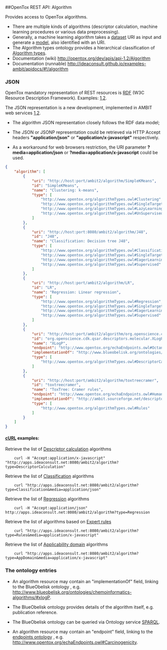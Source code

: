 ##OpenTox REST API: Algorithm

Provides access to OpenTox algorithms. 



* There are multiple kinds of algorithms (descriptor calculation, machine learning procedures or various data preprocessing). 
* Generally, a machine learning algorithm takes a [dataset](dataset.md) URI as input and generate a [model](model.md), also identified with an URI.
* The Algorithm types ontology provides a hierarchical classification of [Algorithm types](http://opentox.org/data/documents/development/RDF%20files/AlgorithmTypes).
* Documentation (wiki) http://opentox.org/dev/apis/api-1.2/Algorithm
* Documentation (runnable) http://ideaconsult.github.io/examples-ambit/apidocs/#!/algorithm


### JSON

OpenTox mandatory representation of REST resources is [RDF](http://www.w3.org/RDF/) (W3C Resource Description Framework). 
Examples: [1](http://opentox.org/dev/apis/api-1.2/algorithm),[2](http://ambit.sourceforge.net/api_algorithm.html).

The JSON representation is a new development, implemented in AMBIT web services [1](http://ambit.sf.net),[2](http://www.jcheminf.com/content/3/1/18).

* The algorithm JSON representation closely follows the RDF data model;

* The JSON or JSONP representation could be retrieved via HTTP Accept headers **"application/json"** or **"application/x-javascript"** respectively.
* As a workaround for web browsers restriction, the URI parameter **?media=application/json** or **?media=application/x-javascript** could be used.


````json
{
    "algorithm": [
        {
            "uri": "http://host:port/ambit2/algorithm/SimpleKMeans",
            "id": "SimpleKMeans",
            "name": "Clustering: k-means",
            "type": [
                "http://www.opentox.org/algorithmTypes.owl#Clustering",
                "http://www.opentox.org/algorithmTypes.owl#SingleTarget",
                "http://www.opentox.org/algorithmTypes.owl#LazyLearning",
                "http://www.opentox.org/algorithmTypes.owl#UnSupervised"
            ]
        },
        {
            "uri": "http://host:port:8080/ambit2/algorithm/J48",
            "id": "J48",
            "name": "Classification: Decision tree J48",
            "type": [
                "http://www.opentox.org/algorithmTypes.owl#Classification",
                "http://www.opentox.org/algorithmTypes.owl#SingleTarget",
                "http://www.opentox.org/algorithmTypes.owl#EagerLearning",
                "http://www.opentox.org/algorithmTypes.owl#Supervised"
            ]
        },
        {
            "uri": "http://host:port/ambit2/algorithm/LR",
            "id": "LR",
            "name": "Regression: Linear regression",
            "type": [
                "http://www.opentox.org/algorithmTypes.owl#Regression",
                "http://www.opentox.org/algorithmTypes.owl#SingleTarget",
                "http://www.opentox.org/algorithmTypes.owl#EagerLearning",
                "http://www.opentox.org/algorithmTypes.owl#Supervised"
            ]
        },
        {
            "uri": "http://host:port/ambit2/algorithm/org.openscience.cdk.qsar.descriptors.molecular.XLogPDescriptor",
            "id": "org.openscience.cdk.qsar.descriptors.molecular.XLogPDescriptor",
            "name": "XLogP",
            "endpoint": "http://www.opentox.org/echaEndpoints.owl#Octanol-water_partition_coefficient_Kow",
            "implementationOf": "http://www.blueobelisk.org/ontologies/chemoinformatics-algorithms/#xlogP",
            "type": [
                "http://www.opentox.org/algorithmTypes.owl#DescriptorCalculation"
            ]
        },
        {
            "uri": "http://host:port/ambit2/algorithm/toxtreecramer",
            "id": "toxtreecramer",
            "name": "ToxTree: Cramer rules",
            "endpoint": "http://www.opentox.org/echaEndpoints.owl#HumanHealthEffects",
            "implementationOf": "http://ambit.sourceforge.net/descriptors.owl#toxtreecramer",
            "type": [
                "http://www.opentox.org/algorithmTypes.owl#Rules"
            ]
        }
    ]
}
````

#### [cURL](http://curl.haxx.se/) examples:

Retrieve the list of [Descriptor calculation](http://apps.ideaconsult.net:8080/ambit2/algorithm?type=DescriptorCalculation) algorithms
````
    curl -H "Accept:application/x-javascript" "http://apps.ideaconsult.net:8080/ambit2/algorithm?type=DescriptorCalculation"
````

Retrieve the list of [Classification](http://apps.ideaconsult.net:8080/ambit2/algorithm?type=Classification) algorithms
````
    curl "http://apps.ideaconsult.net:8080/ambit2/algorithm?type=Classification&media=application/json"
````

Retrieve the list of [Regression](http://apps.ideaconsult.net:8080/ambit2/algorithm?type=Regression) algorithms
````
    curl -H "Accept:application/json" http://apps.ideaconsult.net:8080/ambit2/algorithm?type=Regression
````

Retrieve the list of algorithms based on [Expert rules](http://apps.ideaconsult.net:8080/ambit2/algorithm?type=Rules) 
````
    curl "http://apps.ideaconsult.net:8080/ambit2/algorithm?type=Rules&media=application/x-javascript" 
````

Retrieve the list of [Applicability domain](http://apps.ideaconsult.net:8080/ambit2/algorithm?type=AppDomain) algorithms
````
    curl "http://apps.ideaconsult.net:8080/ambit2/algorithm?type=AppDomain&media=application/x-javascript"
````

### <a id="ONTOLOGY_ENTRY">The ontology entries</a>

* An algorithm resource may contain an "implementationOf" field, linking to the BlueObelisk ontology , e.g. http://www.blueobelisk.org/ontologies/chemoinformatics-algorithms/#xlogP. 
* The BlueObelisk ontology provides details of the algorithm itself, e.g. publication reference.
* The BlueObelisk ontology can be queried via Ontology service [SPARQL](http://apps.ideaconsult.net:8080/ontology/query/BODO).

* An algorithm resource may contain an "endpoint" field, linking to the [endpoints ontology](http://www.opentox.org/echaEndpoints.owl) , e.g. http://www.opentox.org/echaEndpoints.owl#Carcinogenicity. 


 



